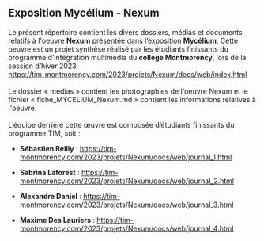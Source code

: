 ## Exposition Mycélium - Nexum ##


Le présent répertoire contient les divers dossiers, médias et documents relatifs à l'oeuvre **Nexum** présentée dans l’exposition **Mycélium**. Cette oeuvre est un projet synthèse réalisé par les étudiants finissants du programme d’intégration multimédia du **collège Montmorency**, lors de la session d’hiver 2023.
<br>
https://tim-montmorency.com/2023/projets/Nexum/docs/web/index.html
<br>
<br>
Le dossier « medias » contient les photographies de l'oeuvre Nexum et le fichier « fiche_MYCELIUM_Nexum.md » contient les informations relatives à l'oeuvre.
<br>
<br>
L’équipe derrière cette œuvre est composée d’étudiants finissants du programme TIM, soit : 

* **Sébastien Reilly** :
https://tim-montmorency.com/2023/projets/Nexum/docs/web/journal_1.html


* **Sabrina Laforest** :
https://tim-montmorency.com/2023/projets/Nexum/docs/web/journal_2.html


* **Alexandre Daniel** :
https://tim-montmorency.com/2023/projets/Nexum/docs/web/journal_3.html


* **Maxime Des Lauriers** :
https://tim-montmorency.com/2023/projets/Nexum/docs/web/journal_4.html
